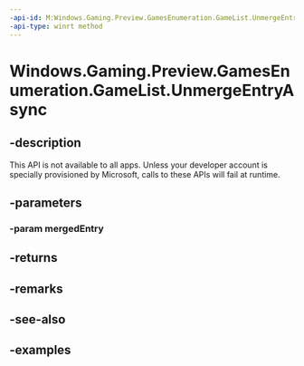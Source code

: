 ```yaml
---
-api-id: M:Windows.Gaming.Preview.GamesEnumeration.GameList.UnmergeEntryAsync(Windows.Gaming.Preview.GamesEnumeration.GameListEntry)
-api-type: winrt method
---
```


<!-- Method syntax.
public IAsyncOperation<GameListEntry>> GameList.UnmergeEntryAsync(GameListEntry mergedEntry)
-->

# Windows.Gaming.Preview.GamesEnumeration.GameList.UnmergeEntryAsync

## -description
This API is not available to all apps. Unless your developer account is specially provisioned by Microsoft, calls to these APIs will fail at runtime.

## -parameters
### -param mergedEntry

## -returns

## -remarks

## -see-also

## -examples

